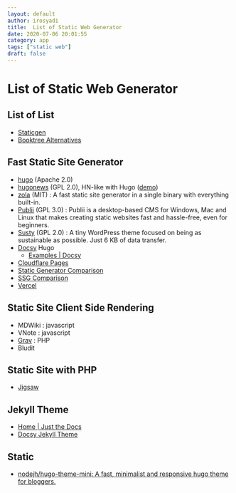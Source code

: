 ```yaml
---
layout: default
author: irosyadi
title:  List of Static Web Generator
date: 2020-07-06 20:01:55
category: app
tags: ["static web"]
draft: false
---
```


# List of Static Web Generator

## List of List
- [Staticgen](https://www.staticgen.com/)
- [Booktree Alternatives](https://booktree.github.io/alternatives/)

## Fast Static Site Generator
- [hugo](https://github.com/gohugoio/hugo) (Apache 2.0)  
- [hugonews](https://github.com/spaghettiwews/hugonews) (GPL 2.0), HN-like with Hugo ([demo](https://themes.gohugo.io/theme/hugonews/))  
- [zola](https://github.com/getzola/zola) (MIT) : A fast static site generator in a single binary with everything built-in.
- [Publii](https://github.com/GetPublii/Publii) (GPL 3.0)  : Publii is a desktop-based CMS for Windows, Mac and Linux that makes creating static websites fast and hassle-free, even for beginners.
- [Susty](https://github.com/jacklenox/susty) (GPL 2.0)  : A tiny WordPress theme focused on being as sustainable as possible. Just 6 KB of data transfer.
- [Docsy](https://www.docsy.dev/) Hugo
    - [Examples | Docsy](https://www.docsy.dev/docs/examples/)
- [Cloudflare Pages](https://developers.cloudflare.com/pages/)
- [Static Generator Comparison](https://css-tricks.com/comparing-static-site-generator-build-times/)
- [SSG Comparison](https://www.ionos.com/digitalguide/websites/website-creation/the-best-static-site-generators/)
- [Vercel](https://vercel.com/templates)

## Static Site Client Side Rendering
- MDWiki : javascript
- VNote : javascript
- [Grav](https://getgrav.org/) : PHP
- Bludit 

## Static Site with PHP
- [Jigsaw](https://jigsaw.tighten.co/)

## Jekyll Theme
- [Home | Just the Docs](https://just-the-docs.github.io/just-the-docs/)
- [Docsy Jekyll Theme](https://vsoch.github.io/docsy-jekyll/)



## Static
- [nodejh/hugo-theme-mini: A fast, minimalist and responsive hugo theme for bloggers.](https://github.com/nodejh/hugo-theme-mini)
